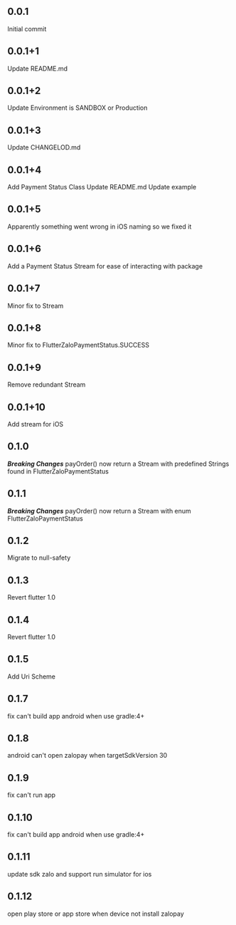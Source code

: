 ## 0.0.1

Initial commit

## 0.0.1+1

Update README.md

## 0.0.1+2

Update Environment is SANDBOX or Production

## 0.0.1+3

Update CHANGELOD.md

## 0.0.1+4

Add Payment Status Class
Update README.md
Update example

## 0.0.1+5

Apparently something went wrong in iOS naming so we fixed it

## 0.0.1+6
Add a Payment Status Stream for ease of interacting with package

## 0.0.1+7
Minor fix to Stream

## 0.0.1+8
Minor fix to FlutterZaloPaymentStatus.SUCCESS

## 0.0.1+9
Remove redundant Stream

## 0.0.1+10
Add stream for iOS

## 0.1.0

***Breaking Changes***
payOrder() now return a Stream with predefined Strings found in FlutterZaloPaymentStatus

## 0.1.1
***Breaking Changes***
payOrder() now return a Stream with enum FlutterZaloPaymentStatus

## 0.1.2
Migrate to null-safety

## 0.1.3
Revert flutter 1.0

## 0.1.4
Revert flutter 1.0

## 0.1.5
Add Uri Scheme

## 0.1.7
fix can't build app android when use gradle:4+

## 0.1.8
android can't open zalopay when targetSdkVersion 30

## 0.1.9
fix can't run app

## 0.1.10
fix can't build app android when use gradle:4+

## 0.1.11
update sdk zalo and support run simulator for ios

## 0.1.12
open play store or app store when device not install zalopay

